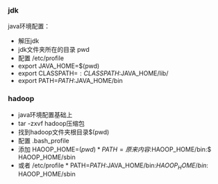 
### jdk

java环境配置：
* 解压jdk
* jdk文件夹所在的目录 pwd
* 配置 /etc/profile
* export JAVA_HOME=$(pwd)
* export CLASSPATH=$:CLASSPATH:$JAVA_HOME/lib/
* export PATH=$PATH:$JAVA_HOME/bin

### hadoop

* java环境配置基础上
* tar -zxvf hadoop压缩包
* 找到hadoop文件夹根目录$(pwd)
* 配置 .bash_profile 
* 添加 HAOOP_HOME=$(pwd)
       * PATH=原来内容:$HAOOP_HOME/bin:$ HAOOP_HOME/sbin 
* 或者 /etc/profile
       * PATH=$PATH:$JAVA_HOME/bin:$HAOOP_HOME/bin:$ HAOOP_HOME/sbin 
